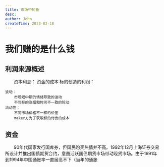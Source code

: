 ```yaml
---
title: 市场中的鱼
desc: 
author: John
createTime: 2023-02-18
---
```


# 我们赚的是什么钱

## 利润来源概述
　　资本利息：
		资金的成本
	标的创造的利润：
		
	波动：
		市场短中期的情绪导致的波动
		不同标的涨幅和时间不一致的轮动
	流动性：
		不同市场价格不一样的价差
		maker方为了获取标的付出的成本

## 资金
　　90年代国家发行国库券，但国民购买热情并不高。1992年12月上海证券交易所设计并推出国债期货合约，意图活跃国债期货市场带动现货市场。由于1991年到1994年中国通胀率一直居高不下（当年的通胀
	
